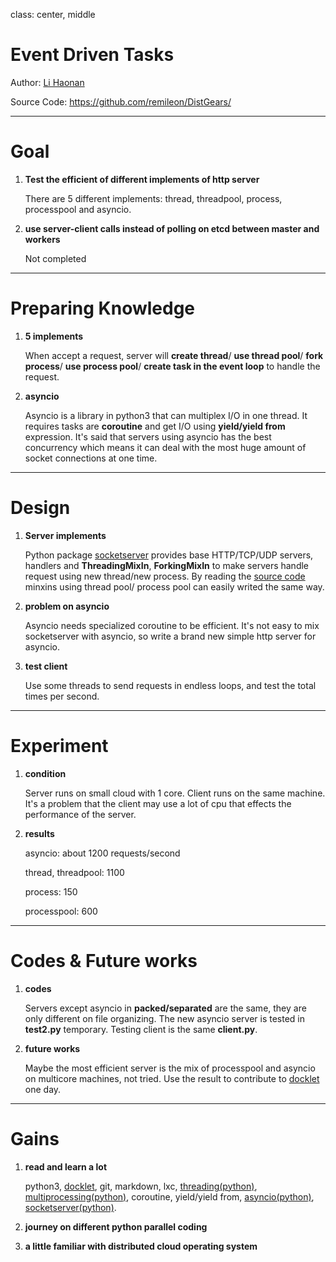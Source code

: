 class: center, middle

# Event Driven Tasks

Author: [Li Haonan](mailto:jolteon@pku.edu.cn)  

Source Code: https://github.com/remileon/DistGears/

---

# Goal 

1. **Test the efficient of different implements of http server**

	There are 5 different implements: thread, threadpool, process, processpool and asyncio.

2. **use server-client calls instead of polling on etcd between master and workers**

	Not completed

---

# Preparing Knowledge

1. **5 implements**
	
	When accept a request, server will **create thread**/ **use thread pool**/ **fork process**/ **use process pool**/ **create task in the event loop** to handle the request.

2. **asyncio**

	Asyncio is a library in python3 that can multiplex I/O in one thread. It requires tasks are **coroutine** and get I/O using **yield/yield from** expression. It's said that servers using asyncio has the best concurrency which means it can deal with the most huge amount of socket connections at one time.

---

# Design

1. **Server implements**

	Python package [socketserver](https://docs.python.org/3/library/socketserver.html) provides base HTTP/TCP/UDP servers, handlers and **ThreadingMixIn**, **ForkingMixIn** to make servers handle request using new thread/new process. By reading the  [source code](https://hg.python.org/cpython/file/3.5/Lib/socketserver.py) minxins using thread pool/ process pool can easily writed the same way.

2. **problem on asyncio**

	Asyncio needs specialized coroutine to be efficient. It's not easy to mix socketserver with asyncio, so write a brand new simple http server for asyncio.

3. **test client**

	Use some threads to send requests in endless loops, and test the total times per second.

---

# Experiment

1. **condition**

	Server runs on small cloud with 1 core. Client runs on the same machine. It's a problem that the client may use a lot of cpu that effects the performance of the server.

2. **results**

	asyncio: about 1200 requests/second
	
	thread, threadpool: 1100

	process: 150

	processpool: 600

---

# Codes & Future works

1. **codes**

	Servers except asyncio in **packed/separated** are the same, they are only different on file organizing. The new asyncio server is tested in **test2.py** temporary. Testing client is the same **client.py**.

2. **future works**

	Maybe the most efficient server is the mix of processpool and asyncio on multicore machines, not tried. Use the result to contribute to [docklet](https://github.com/unias/docklet) one day.

---

# Gains

1. **read and learn a lot**

	python3, [docklet](https://github.com/unias/docklet), git, markdown, lxc, [threading(python)](https://docs.python.org/3/library/threading.html), [multiprocessing(python)](https://docs.python.org/3/library/multiprocessing.html), coroutine, yield/yield from, [asyncio(python)](https://docs.python.org/3/library/asyncio.html), [socketserver(python)](https://docs.python.org/3/library/socketserver.html).

2. **journey on different python parallel coding**

3. **a little familiar with distributed cloud operating system**